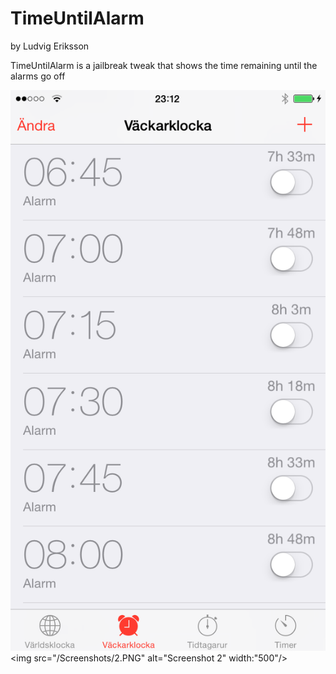 # TimeUntilAlarm
by Ludvig Eriksson

TimeUntilAlarm is a jailbreak tweak that shows the time remaining until the alarms go off

![Screenshot 1](/Screenshots/1.PNG?raw=true=10x15)
<img src="/Screenshots/2.PNG" alt="Screenshot 2" width:"500"/>
